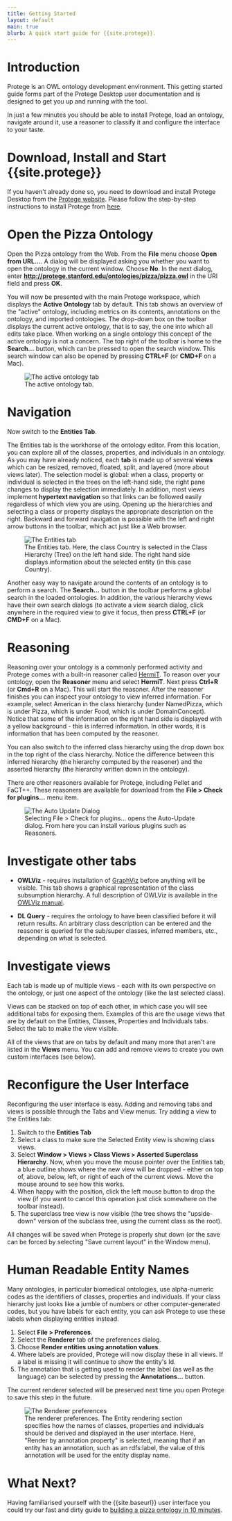 ```yaml
---
title: Getting Started
layout: default
main: true
blurb: A quick start guide for {{site.protege}}.
---
```

# Introduction

Protege is an OWL ontology development environment. This getting started guide forms part of the Protege Desktop user documentation and is designed to get you up and running with the tool.

In just a few minutes you should be able to install Protege, load an ontology, navigate around it, use a reasoner to classify it and configure the interface to your taste.

# Download, Install and Start {{site.protege}}

If you haven't already done so, you need to download and install Protege Desktop from the [Protege website](http://protege.stanford.edu/products.php#desktop-protege).  Please follow the step-by-step instructions to install Protege from [here]({{site.baseurl}}/installation).

# Open the Pizza Ontology

Open the Pizza ontology from the Web.  From the **File** menu choose **Open from URL...**.  A dialog will be displayed asking you whether you want to open the ontology in the current window.  Choose **No**.  In the next dialog, enter **http://protege.stanford.edu/ontologies/pizza/pizza.owl** in the URI field and press **OK**.

You will now be presented with the main Protege workspace, which displays the **Active Ontology** tab by default. This tab shows an overview of the "active" ontology, including metrics on its contents, annotations on the ontology, and imported ontologies. The drop-down box on the toolbar displays the current active ontology, that is to say, the one into which all edits take place. When working on a single ontology this concept of the active ontology is not a concern.  The top right of the toolbar is home to the **Search...** button, which can be pressed to open the search window.  This search window can also be opened by pressing **CTRL+F** (or **CMD+F** on a Mac).

<figure>
  <img src="{{site.baseurl}}/assets/tabs/active-ontology/active-ontology-tab.png" alt="The active ontology tab">
  <figcaption>The active ontology tab.</figcaption>
</figure>

# Navigation

Now switch to the **Entities Tab**.

The Entities tab is the workhorse of the ontology editor.
From this location, you can explore all of the classes, properties, and individuals in an ontology.
As you may have already noticed, each **tab**
is made up of several **views**
which can be resized, removed, floated, split, and layered (more about views later).
The selection model is global:
when a class, property or individual is selected in the trees on the left-hand side,
the right pane changes to display the selection immediately.
In addition, most views implement **hypertext navigation**
so that links can be followed easily regardless of which view you are using.
Opening up the hierarchies and selecting a class or property displays the appropriate description on the right.
Backward and forward navigation is possible with the left and right arrow buttons in the toolbar,
which act just like a Web browser.

<figure>
  <img src="{{site.baseurl}}/assets/tabs/entities/entities-tab.png" alt="The Entities tab">
  <figcaption>
  The Entities tab.  Here, the class Country is selected in the Class Hierarchy (Tree) on the left hand side.
  The right hand side displays information about the selected entity (in this case Country).
  </figcaption>
</figure>

Another easy way to navigate around the contents of an ontology is to perform a search.
The **Search...** button in the toolbar performs a global search in the loaded ontologies.
In addition, the various hierarchy views have their own search dialogs
(to activate a view search dialog, click anywhere in the required view to give it focus, then press **CTRL+F** (or **CMD+F** on a Mac).

# Reasoning

Reasoning over your ontology is a commonly performed activity and Protege comes
with a built-in reasoner called [HermiT](http://www.hermit-reasoner.com). To reason over your ontology, open the **Reasoner** menu and select **HermiT**.  Next press **Ctrl+R** (or **Cmd+R** on a Mac). This will start the reasoner.  After the reasoner finishes you can inspect your ontology to view inferred information.  For example, select American in the class hierarchy (under NamedPizza, which is under Pizza, which is under Food, which is under DomainConcept).  Notice that some of the information on the right hand side is displayed with a yellow background - this is inferred information.  In other words, it is information that has been computed by the reasoner.  

You can also switch to the inferred class hierarchy using the drop down box in the top right of the class hierarchy.  Notice the difference between this inferred hierarchy (the hierarchy computed by the reasoner) and the asserted hierarchy (the hierarchy written down in the ontology).

There are other reasoners available for Protege, including Pellet and FaCT++.  These reasoners are available for download from the **File > Check for plugins...** menu item.

<figure>
  <img src="{{site.baseurl}}/assets/dialogs/auto-update.png" alt="The Auto Update Dialog">
  <figcaption>
  Selecting File > Check for plugins... opens the Auto-Update dialog.  From here you can install
  various plugins such as Reasoners.
  </figcaption>
</figure>

# Investigate other tabs

* **OWLViz** - requires installation of [GraphViz](http://www.graphviz.org/) before anything will be visible. This tab shows a graphical representation of the class subsumption hierarchy. A full description of OWLViz is available in the [OWLViz manual](https://github.com/protegeproject/owlviz).

* **DL Query** - requires the ontology to have been classified before it will return results. An arbitrary class description can be entered and the reasoner is queried for the sub/super classes, inferred members, etc., depending on what is selected.


# Investigate views

Each tab is made up of multiple views - each with its own perspective on the ontology, or just one aspect of the ontology (like the last selected class).

Views can be stacked on top of each other, in which case you will see additional tabs for exposing them.  Examples of this are the usage views that are by default on the Entities, Classes, Properties and Individuals tabs.  Select the tab to make the view visible.

All of the views that are on tabs by default and many more that aren't are listed in the **Views** menu.
You can add and remove views to create you own custom interfaces (see below).

# Reconfigure the User Interface

Reconfiguring the user interface is easy. Adding and removing tabs and views is possible through the Tabs and View menus. Try adding a view to the Entities tab:

1. Switch to the **Entities Tab**
2. Select a class to make sure the Selected Entity view is showing class views.
3. Select **Window > Views > Class Views > Asserted Superclass Hierarchy**. Now, when you move the mouse pointer over the Entities tab, a blue outline shows where the new view will be dropped - either on top of, above, below, left, or right of each of the current views.  Move the mouse around to see how this works.
4. When happy with the position, click the left mouse button to drop the view (if you want to cancel this operation just click somewhere on the toolbar instead).
5. The superclass tree view is now visible (the tree shows the "upside-down" version of the subclass tree, using the current class as the root).

All changes will be saved when Protege is properly shut down (or the save can be forced by selecting "Save current layout" in the Window menu).

# Human Readable Entity Names

Many ontologies, in particular biomedical ontologies, use alpha-numeric codes as the identifiers of classes, properties and individuals. If your class hierarchy just looks like a jumble of numbers or other computer-generated codes, but you have labels for each entity, you can ask Protege to use these labels when displaying entities instead.

1. Select **File > Preferences**.
2. Select the **Renderer** tab of the preferences dialog.
3. Choose **Render entities using annotation values**.
4. Where labels are provided, Protege will now display these in all views. If a label is missing it will continue to show the entity's Id.
5. The annotation that is getting used to render the label (as well as the language) can be selected by pressing the **Annotations...** button.

The current renderer selected will be preserved next time you open Protege to save this step in the future.

<figure>
  <img src="{{site.baseurl}}/assets/Preferences/renderer/renderer-preferences.png" alt="The Renderer preferences">
  <figcaption>
  The renderer preferences.  The Entity rendering section specifies how the names of classes, properties and individuals should be derived and displayed in the user interface.  Here, "Render by annotation property" is selected, meaning that if an entity has an annotation, such as an rdfs:label, the value of this annotation will be used for the entity display name.
  </figcaption>
</figure>

# What Next?

Having familiarised yourself with the {{site.baseurl}} user interface you could
try our fast and dirty guide to [building a pizza ontology in 10 minutes](http://protegewiki.stanford.edu/wiki/Protege4Pizzas10Minutes).

